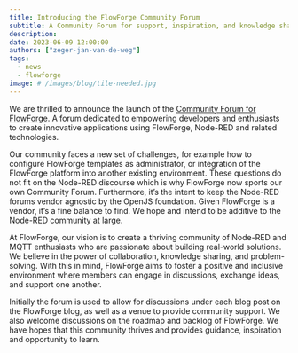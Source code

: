 ```yaml
---
title: Introducing the FlowForge Community Forum
subtitle: A Community Forum for support, inspiration, and knowledge sharing
description: 
date: 2023-06-09 12:00:00
authors: ["zeger-jan-van-de-weg"]
tags:
  - news
  - flowforge
image: # /images/blog/tile-needed.jpg
---
```


We are thrilled to announce the launch of the [Community Forum for FlowForge](https://community.flowforge.com).
A forum dedicated to empowering developers and enthusiasts to create innovative
applications using FlowForge, Node-RED and related technologies. 

<!--more-->

Our community faces a new set of challenges, for example how to configure FlowForge templates as administrator, or integration of the FlowForge platform into another existing environment. These questions do not fit on the Node-RED discourse which is why FlowForge now sports our own Community Forum. Furthermore, it’s the intent to keep the Node-RED forums vendor agnostic by the OpenJS foundation. Given FlowForge is a vendor, it’s a fine balance to find. We hope and intend to be additive to the Node-RED community at large.

At FlowForge, our vision is to create a thriving community of Node-RED and MQTT enthusiasts who are passionate about building real-world solutions. We believe in the power of collaboration, knowledge sharing, and problem-solving. With this in mind, FlowForge aims to foster a positive and inclusive environment where members can engage in discussions, exchange ideas, and support one another.

Initially the forum is used to allow for discussions under each blog post on the FlowForge blog, as well as a venue to provide community support. We also welcome discussions on the roadmap and backlog of FlowForge. We have hopes that this community thrives and provides guidance, inspiration and opportunity to learn.
